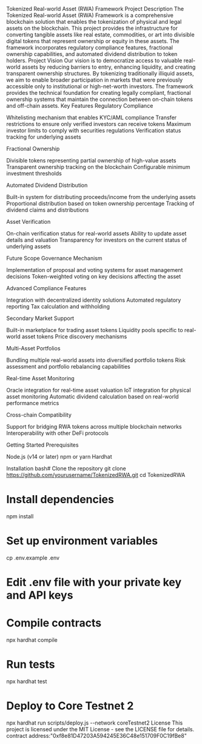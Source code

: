 Tokenized Real-world Asset (RWA) Framework
Project Description
The Tokenized Real-world Asset (RWA) Framework is a comprehensive blockchain solution that enables the tokenization of physical and legal assets on the blockchain. This project provides the infrastructure for converting tangible assets like real estate, commodities, or art into divisible digital tokens that represent ownership or equity in these assets. The framework incorporates regulatory compliance features, fractional ownership capabilities, and automated dividend distribution to token holders.
Project Vision
Our vision is to democratize access to valuable real-world assets by reducing barriers to entry, enhancing liquidity, and creating transparent ownership structures. By tokenizing traditionally illiquid assets, we aim to enable broader participation in markets that were previously accessible only to institutional or high-net-worth investors. The framework provides the technical foundation for creating legally compliant, fractional ownership systems that maintain the connection between on-chain tokens and off-chain assets.
Key Features
Regulatory Compliance

Whitelisting mechanism that enables KYC/AML compliance
Transfer restrictions to ensure only verified investors can receive tokens
Maximum investor limits to comply with securities regulations
Verification status tracking for underlying assets

Fractional Ownership

Divisible tokens representing partial ownership of high-value assets
Transparent ownership tracking on the blockchain
Configurable minimum investment thresholds

Automated Dividend Distribution

Built-in system for distributing proceeds/income from the underlying assets
Proportional distribution based on token ownership percentage
Tracking of dividend claims and distributions

Asset Verification

On-chain verification status for real-world assets
Ability to update asset details and valuation
Transparency for investors on the current status of underlying assets

Future Scope
Governance Mechanism

Implementation of proposal and voting systems for asset management decisions
Token-weighted voting on key decisions affecting the asset

Advanced Compliance Features

Integration with decentralized identity solutions
Automated regulatory reporting
Tax calculation and withholding

Secondary Market Support

Built-in marketplace for trading asset tokens
Liquidity pools specific to real-world asset tokens
Price discovery mechanisms

Multi-Asset Portfolios

Bundling multiple real-world assets into diversified portfolio tokens
Risk assessment and portfolio rebalancing capabilities

Real-time Asset Monitoring

Oracle integration for real-time asset valuation
IoT integration for physical asset monitoring
Automatic dividend calculation based on real-world performance metrics

Cross-chain Compatibility

Support for bridging RWA tokens across multiple blockchain networks
Interoperability with other DeFi protocols

Getting Started
Prerequisites

Node.js (v14 or later)
npm or yarn
Hardhat

Installation
bash# Clone the repository
git clone https://github.com/yourusername/TokenizedRWA.git
cd TokenizedRWA

# Install dependencies
npm install

# Set up environment variables
cp .env.example .env
# Edit .env file with your private key and API keys

# Compile contracts
npx hardhat compile

# Run tests
npx hardhat test

# Deploy to Core Testnet 2
npx hardhat run scripts/deploy.js --network coreTestnet2
License
This project is licensed under the MIT License - see the LICENSE file for details.
contract address:"0xf8e81D47203A594245E36C48e151709F0C19fBe8"
